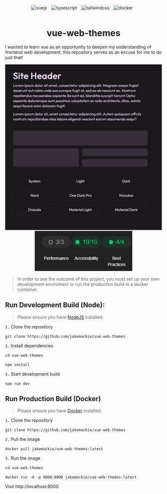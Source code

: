 <!-- Docker -->
<div align="center">
    <!-- Vue -->
    <img alt="vuejs" width="30px" style="padding-right:10px;" src="https://cdn.jsdelivr.net/gh/devicons/devicon@latest/icons/vuejs/vuejs-original.svg" />
    <!-- Typescript -->
    <img alt="typescript" width="30px" style="padding-right:10px;" src="https://cdn.jsdelivr.net/gh/devicons/devicon@latest/icons/typescript/typescript-original.svg" />
    <!-- Tailwindcss -->
    <img alt="tailwindcss" width="30px" style="padding-right:10px;" src="https://cdn.jsdelivr.net/gh/devicons/devicon@latest/icons/tailwindcss/tailwindcss-original.svg" />
    <!-- Docker -->
    <img alt="docker" width="30px" style="padding-right:10px;" src="https://cdn.jsdelivr.net/gh/devicons/devicon@latest/icons/docker/docker-plain.svg" />
</div>

<br />

<h1 align="center">
vue-web-themes
</h1>

I wanted to learn vue as an opportunity to deepen my understanding of frontend web development, this repository serves as an excuse for me to do just that!
<br/>

<div align="center">
    <img src="./src/assets/demo.png" style="margin: auto">
</div>

<div align="center">
    <img src="./src/assets/lighthouse.png" style="margin: auto">
</div>

> In order to see the outcome of this project, you must set up your own development enviroment or run the production build in a docker container.

## **Run Development Build (Node):**

> Please ensure you have [NodeJS](https://nodejs.org/en) installed.

`1.` Clone the repository

```shell
git clone https://github.com/jakemackie/vue-web-themes
```

`2.` Install dependencies

```shell
cd vue-web-themes
```
```shell
npm install
```

`3.` Start development build

```shell
npm run dev
```

## **Run Production Build (Docker)**

> Please ensure you have [Docker](https://www.docker.com/) installed.


`1.` Clone the repository

```shell
git clone https://github.com/jakemackie/vue-web-themes
```

`2.` Pull the image

```shell
docker pull jakemackie/vue-web-themes:latest
```

`3.` Run the image

```shell
cd vue-web-themes
```
```shell
docker run -d -p 8000:8000 jakemackie/vue-web-themes:latest
```

Visit http://localhost:8000

